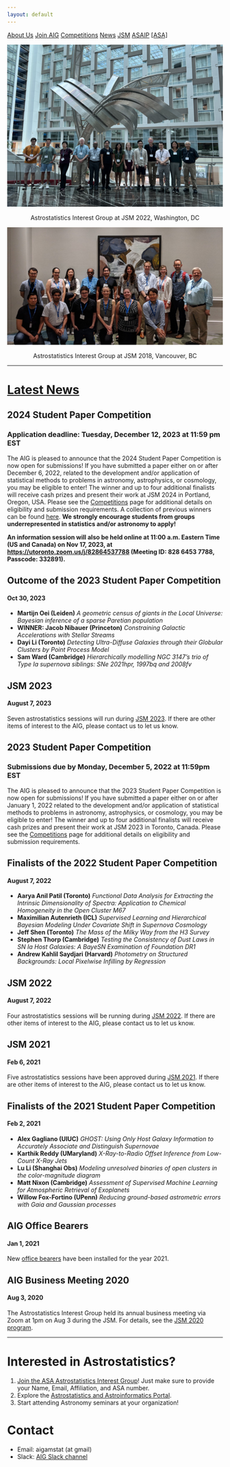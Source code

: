```yaml
---
layout: default
---
```




<a href="./about_us.html" class="btn">About Us</a>
<a href="./join.html" class="btn">Join AIG</a>
<a href="./competition/" class="btn">Competitions</a>
<a href="./news.html" class="btn">News</a>
<a href="./jsm2023/index.html" class="btn">JSM</a>
<a href="./ASAIP/index.html" class="btn">ASAIP</a>
<a href="https://www.amstat.org" class="btn">[ASA]</a>

![AIG @JSM 2022](./images/jsm_astrostat_meeting_2022.jpg)
<p style="text-align: center;">Astrostatistics Interest Group at JSM 2022, Washington, DC </p>

![AIG @JSM 2018](./images/jsm_astrostat_meeting.jpg)
<p style="text-align: center;">Astrostatistics Interest Group at JSM 2018, Vancouver, BC </p>


---
# [Latest News](./news.html)

## 2024 Student Paper Competition
### Application deadline: Tuesday, December 12, 2023 at 11:59 pm EST
The AIG is pleased to announce that the 2024 Student Paper Competition is now open for submissions! If you have submitted a paper either on or after December 6, 2022, related to the development and/or application of statistical methods to problems in astronomy, astrophysics, or cosmology, you may be eligible to enter! The winner and up to four additional finalists will receive cash prizes and present their work at JSM 2024 in Portland, Oregon, USA. Please see the <a href="./competition/">Competitions</a> page for additional details on eligibility and submission requirements. A collection of previous winners can be found [here](./competition/winners.html). **We strongly encourage students from groups underrepresented in statistics and/or astronomy to apply!**

**An information session will also be held online at 11:00 a.m. Eastern Time (US and Canada) on Nov 17, 2023, at https://utoronto.zoom.us/j/82864537788 (Meeting ID: 828 6453 7788, Passcode: 332891).**

## Outcome of the 2023 Student Paper Competition
#### Oct 30, 2023
- **Martijn Oei (Leiden)** *A geometric census of giants in the Local Universe: Bayesian inference of a sparse Paretian population*
- **WINNER: Jacob Nibauer (Princeton)** *Constraining Galactic Accelerations with Stellar Streams*
- **Dayi Li (Toronto)** *Detecting Ultra-Diffuse Galaxies through their Globular Clusters by Point Process Model*
- **Sam Ward (Cambridge)** *Hierarchically modelling NGC 3147’s trio of Type Ia supernova siblings: SNe 2021hpr, 1997bq and 2008fv*

## JSM 2023
#### August 7, 2023
Seven astrostatistics sessions will run during [JSM 2023](./jsm2023/index.html). If there are other items of interest to the AIG, please contact us to let us know.

## 2023 Student Paper Competition
### Submissions due by Monday, December 5, 2022 at 11:59pm EST
The AIG is pleased to announce that the 2023 Student Paper Competition is now open for submissions! If you have submitted a paper either on or after January 1, 2022 related to the development and/or application of statistical methods to problems in astronomy, astrophysics, or cosmology, you may be eligible to enter! The winner and up to four additional finalists will receive cash prizes and present their work at JSM 2023 in Toronto, Canada. Please see the <a href="./competition/">Competitions</a> page for additional details on eligibility and submission requirements.

## Finalists of the 2022 Student Paper Competition
#### August 7, 2022
- **Aarya Anil Patil (Toronto)** *Functional Data Analysis for Extracting the Intrinsic Dimensionality of Spectra: Application to Chemical Homogeneity in the Open Cluster M67*
- **Maximilian Autenrieth (ICL)** *Supervised Learning and Hierarchical Bayesian Modeling Under Covariate Shift in Supernova Cosmology*
- **Jeff Shen (Toronto)** *The Mass of the Milky Way from the H3 Survey*
- **Stephen Thorp (Cambridge)** *Testing the Consistency of Dust Laws in SN Ia Host Galaxies: A BayeSN Examination of Foundation DR1*
- **Andrew Kahlil Saydjari (Harvard)** *Photometry on Structured Backgrounds: Local Pixelwise Infilling by Regression*

## JSM 2022
#### August 7, 2022
Four astrostatistics sessions will be running during [JSM 2022](./jsm2022/index.html). If there are other items of interest to the AIG, please contact us to let us know.

## JSM 2021
#### Feb 6, 2021
Five astrostatistics sessions have been approved during [JSM 2021](./jsm2021/index.html).  If there are other items of interest to the AIG, please contact us to let us know.

## Finalists of the 2021 Student Paper Competition
#### Feb 2, 2021
- **Alex Gagliano (UIUC)** *GHOST: Using Only Host Galaxy Information to Accurately Associate and Distinguish Supernovae*
- **Karthik Reddy (UMaryland)** *X-Ray-to-Radio Offset Inference from Low-Count X-Ray Jets*
- **Lu Li (Shanghai Obs)** *Modeling unresolved binaries of open clusters in the color-magnitude diagram*
- **Matt Nixon (Cambridge)** *Assessment of Supervised Machine Learning for Atmospheric Retrieval of Exoplanets*
- **Willow Fox-Fortino (UPenn)** *Reducing ground-based astrometric errors with Gaia and Gaussian processes*

## AIG Office Bearers
#### Jan 1, 2021
New [office bearers](./about_us.html#officers) have been installed for the year 2021.

## AIG Business Meeting 2020
#### Aug 3, 2020
The Astrostatistics Interest Group held its annual business meeting via Zoom at 1pm on Aug 3 during the JSM.  For details, see the [JSM 2020 program](./jsm2020/index.html#aig-business-meeting).

---

# Interested in Astrostatistics?

1. [Join the ASA Astrostatistics Interest Group](./join.html)! Just make sure to provide your Name, Email, Affiliation, and ASA number. 
2. Explore the [Astrostatistics and Astroinformatics Portal](https://astrostat.org/ASAIP/index.html).
3. Start attending Astronomy seminars at your organization!

# Contact

- Email: aigamstat (at gmail)
- Slack: [AIG Slack channel](https://astrostatisti-dzq6013.slack.com/archives/C011GJMLLET)
